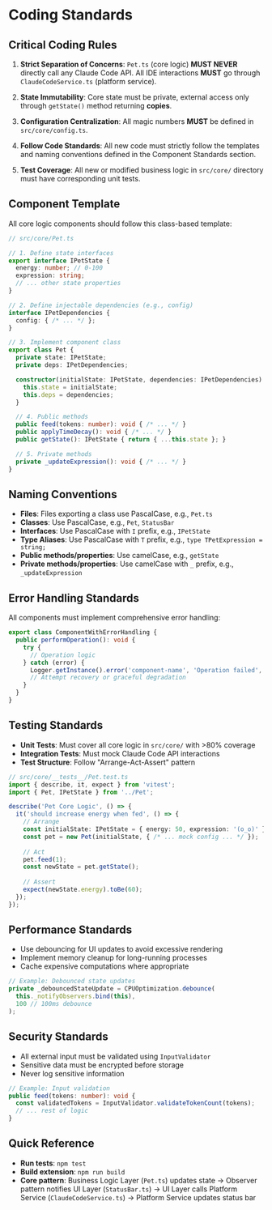 # Coding Standards

## Critical Coding Rules

1. **Strict Separation of Concerns**: `Pet.ts` (core logic) **MUST NEVER** directly call any Claude Code API. All IDE interactions **MUST** go through `ClaudeCodeService.ts` (platform service).

2. **State Immutability**: Core state must be private, external access only through `getState()` method returning **copies**.

3. **Configuration Centralization**: All magic numbers **MUST** be defined in `src/core/config.ts`.

4. **Follow Code Standards**: All new code must strictly follow the templates and naming conventions defined in the Component Standards section.

5. **Test Coverage**: All new or modified business logic in `src/core/` directory must have corresponding unit tests.

## Component Template

All core logic components should follow this class-based template:

```typescript
// src/core/Pet.ts

// 1. Define state interfaces
export interface IPetState {
  energy: number; // 0-100
  expression: string;
  // ... other state properties
}

// 2. Define injectable dependencies (e.g., config)
interface IPetDependencies {
  config: { /* ... */ };
}

// 3. Implement component class
export class Pet {
  private state: IPetState;
  private deps: IPetDependencies;

  constructor(initialState: IPetState, dependencies: IPetDependencies) {
    this.state = initialState;
    this.deps = dependencies;
  }

  // 4. Public methods
  public feed(tokens: number): void { /* ... */ }
  public applyTimeDecay(): void { /* ... */ }
  public getState(): IPetState { return { ...this.state }; }

  // 5. Private methods
  private _updateExpression(): void { /* ... */ }
}
```

## Naming Conventions

- **Files**: Files exporting a class use PascalCase, e.g., `Pet.ts`
- **Classes**: Use PascalCase, e.g., `Pet`, `StatusBar`
- **Interfaces**: Use PascalCase with `I` prefix, e.g., `IPetState`
- **Type Aliases**: Use PascalCase with `T` prefix, e.g., `type TPetExpression = string;`
- **Public methods/properties**: Use camelCase, e.g., `getState`
- **Private methods/properties**: Use camelCase with `_` prefix, e.g., `_updateExpression`

## Error Handling Standards

All components must implement comprehensive error handling:

```typescript
export class ComponentWithErrorHandling {
  public performOperation(): void {
    try {
      // Operation logic
    } catch (error) {
      Logger.getInstance().error('component-name', 'Operation failed', { error });
      // Attempt recovery or graceful degradation
    }
  }
}
```

## Testing Standards

- **Unit Tests**: Must cover all core logic in `src/core/` with >80% coverage
- **Integration Tests**: Must mock Claude Code API interactions
- **Test Structure**: Follow "Arrange-Act-Assert" pattern

```typescript
// src/core/__tests__/Pet.test.ts
import { describe, it, expect } from 'vitest';
import { Pet, IPetState } from '../Pet';

describe('Pet Core Logic', () => {
  it('should increase energy when fed', () => {
    // Arrange
    const initialState: IPetState = { energy: 50, expression: '(o_o)' };
    const pet = new Pet(initialState, { /* ... mock config ... */ });
    
    // Act
    pet.feed(1);
    const newState = pet.getState();
    
    // Assert
    expect(newState.energy).toBe(60);
  });
});
```

## Performance Standards

- Use debouncing for UI updates to avoid excessive rendering
- Implement memory cleanup for long-running processes
- Cache expensive computations where appropriate

```typescript
// Example: Debounced state updates
private _debouncedStateUpdate = CPUOptimization.debounce(
  this._notifyObservers.bind(this),
  100 // 100ms debounce
);
```

## Security Standards

- All external input must be validated using `InputValidator`
- Sensitive data must be encrypted before storage
- Never log sensitive information

```typescript
// Example: Input validation
public feed(tokens: number): void {
  const validatedTokens = InputValidator.validateTokenCount(tokens);
  // ... rest of logic
}
```

## Quick Reference

- **Run tests**: `npm test`
- **Build extension**: `npm run build`
- **Core pattern**: Business Logic Layer (`Pet.ts`) updates state → Observer pattern notifies UI Layer (`StatusBar.ts`) → UI Layer calls Platform Service (`ClaudeCodeService.ts`) → Platform Service updates status bar
